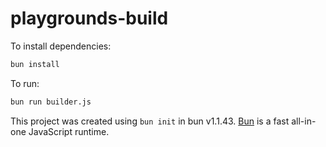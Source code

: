 # playgrounds-build

To install dependencies:

```bash
bun install
```

To run:

```bash
bun run builder.js
```

This project was created using `bun init` in bun v1.1.43. [Bun](https://bun.sh) is a fast all-in-one JavaScript runtime.
